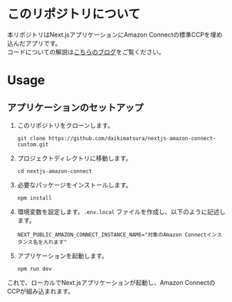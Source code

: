 # このリポジトリについて

本リポジトリはNext.jsアプリケーションにAmazon Connectの標準CCPを埋め込んだアプリです。
<br/>
コードについての解説は[こちらのブログ](https://www.geekfeed.co.jp/geekblog/nextjs-amazon-connect/)をご覧ください。

# Usage

## アプリケーションのセットアップ

1. このリポジトリをクローンします。
   ```
   git clone https://github.com/daikimatsura/nextjs-amazon-connect-custom.git
   ```
2. プロジェクトディレクトリに移動します。
   ```
   cd nextjs-amazon-connect
   ```
3. 必要なパッケージをインストールします。
   ```
   npm install
   ```
4. 環境変数を設定します。`.env.local` ファイルを作成し、以下のように記述します。
   ```
   NEXT_PUBLIC_AMAZON_CONNECT_INSTANCE_NAME="対象のAmazon Connectインスタンス名を入れます"
   ```
5. アプリケーションを起動します。
   ```
   npm run dev
   ```

これで、ローカルでNext.jsアプリケーションが起動し、Amazon ConnectのCCPが組み込まれます。
